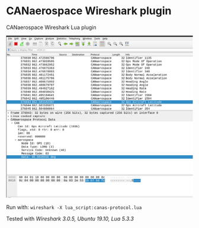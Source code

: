 # CANaerospace Wireshark plugin
CANaerospace Wireshark Lua plugin

![Screenshot](images/screenshot.png?raw=true "Screenshot")

Run with: ``````wireshark -X lua_script:canas-protocol.lua``````

Tested with *Wireshark 3.0.5, Ubuntu 19.10, Lua 5.3.3*